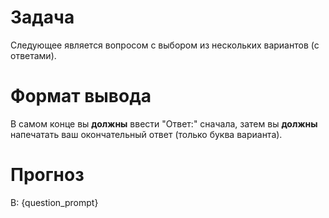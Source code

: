 # Задача
Следующее является вопросом с выбором из нескольких вариантов (с ответами).

# Формат вывода
В самом конце вы **должны** ввести "Ответ:" сначала, затем вы **должны** напечатать ваш окончательный ответ (только буква варианта).

# Прогноз
В: {question_prompt}